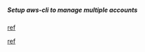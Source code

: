 ##### Setup aws-cli to manage multiple accounts


[ref](https://stackoverflow.com/a/34246053)

[ref](https://serverless-stack.com/chapters/configure-multiple-aws-profiles.html)